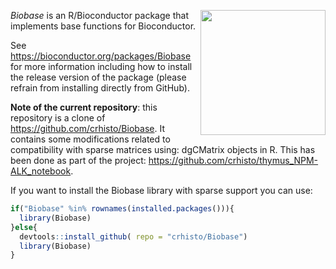 [<img src="https://www.bioconductor.org/images/logo/jpg/bioconductor_logo_rgb.jpg" width="200" align="right"/>](https://bioconductor.org/)

_Biobase_ is an R/Bioconductor package that implements base functions for Bioconductor.

See https://bioconductor.org/packages/Biobase for more information including how to install the release version of the package (please refrain from installing directly from GitHub).

**Note of the current repository**: this repository is a clone of https://github.com/crhisto/Biobase. It contains some modifications related to compatibility with sparse matrices using: dgCMatrix objects in R. This has been done as part of the project: https://github.com/crhisto/thymus_NPM-ALK_notebook. 

If you want to install the Biobase library with sparse support you can use: 

``` r
if("Biobase" %in% rownames(installed.packages())){
  library(Biobase)
}else{
  devtools::install_github( repo = "crhisto/Biobase")
  library(Biobase)
}
```
